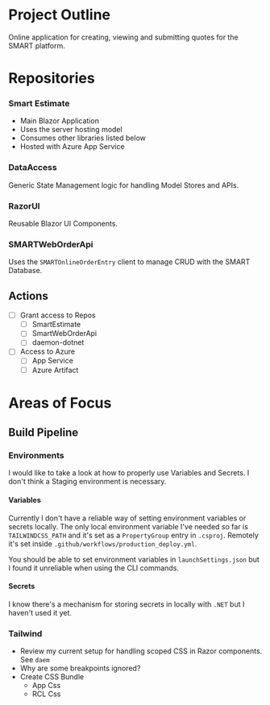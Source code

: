 
# Project Outline

Online application for creating, viewing and submitting quotes for the SMART platform.

# Repositories

### Smart Estimate

- Main Blazor Application
- Uses the server hosting model
- Consumes other libraries listed below
- Hosted with Azure App Service

### DataAccess

Generic State Management logic for handling Model Stores and APIs.

### RazorUI

Reusable Blazor UI Components.

### SMARTWebOrderApi

Uses the `SMARTOnlineOrderEntry` client to manage CRUD with the SMART Database.
## Actions

- [ ] Grant access to Repos
	- [ ] SmartEstimate
	- [ ] SmartWebOrderApi
	- [ ] daemon-dotnet
- [ ] Access to Azure 
	- [ ] App Service
	- [ ] Azure Artifact

# Areas of Focus

## Build Pipeline

### Environments

I would like to take a look at how to properly use Variables and Secrets. I don't think a Staging environment is necessary. 

#### Variables

Currently I don't have a reliable way of setting environment variables or secrets locally. 
The only local environment variable I've needed so far is `TAILWINDCSS_PATH` and it's set as a `PropertyGroup` entry in `.csproj`. Remotely it's set inside `.github/workflows/production_deploy.yml`.

You should be able to set environment variables in `launchSettings.json` but I found it unreliable when using the CLI commands.

#### Secrets

I know there's a mechanism for storing secrets in locally with `.NET` but I haven't used it yet.

### Tailwind

- Review my current setup for handling scoped CSS in Razor components. See `daem`
- Why are some breakpoints ignored?
- Create CSS Bundle
	- App Css
	- RCL Css